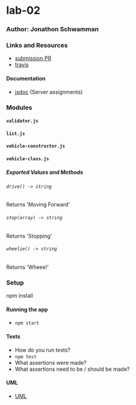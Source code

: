 # lab-02

### Author: Jonathon Schwamman

### Links and Resources
* [submission PR](https://github.com/Schwamman-401-advanced-javascript/lab-02/pull/1)
* [travis](https://www.travis-ci.com/Schwamman-401-advanced-javascript/lab-02)

#### Documentation
* [jsdoc](http://xyz.com) (Server assignments)

### Modules
#### `validator.js`

#### `list.js`

#### `vehicle-constructor.js`

#### `vehicle-class.js`
##### Exported Values and Methods

###### `drive() -> string`
Returns 'Moving Forward'

###### `stop(array) -> string`
Returns 'Stopping'

###### `wheelie() -> string`
Returns 'Wheee!'


### Setup
npm install

#### Running the app
* `npm start`
  
#### Tests
* How do you run tests?
* `npm test`
* What assertions were made?
* What assertions need to be / should be made?

#### UML
* [UML](docs/lab-02-uml.png) 
